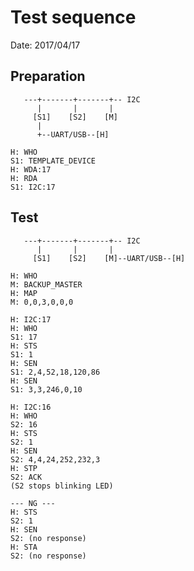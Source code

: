 # Test sequence

Date: 2017/04/17

## Preparation
```
   ---+-------+-------+-- I2C
      |       |       |
     [S1]    [S2]    [M]
      |
      +--UART/USB--[H]
```
```
H: WHO
S1: TEMPLATE_DEVICE
H: WDA:17
H: RDA
S1: I2C:17
```

## Test
```
   ---+-------+-------+-- I2C
      |       |       |
     [S1]    [S2]    [M]--UART/USB--[H]
```
```
H: WHO
M: BACKUP_MASTER
H: MAP
M: 0,0,3,0,0,0
```
```
H: I2C:17
H: WHO
S1: 17
H: STS
S1: 1
H: SEN
S1: 2,4,52,18,120,86
H: SEN
S1: 3,3,246,0,10
```
```
H: I2C:16
H: WHO
S2: 16
H: STS
S2: 1
H: SEN
S2: 4,4,24,252,232,3
H: STP
S2: ACK
(S2 stops blinking LED)

--- NG ---
H: STS
S2: 1
H: SEN
S2: (no response)
H: STA
S2: (no response)
```
